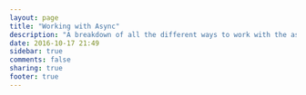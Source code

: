 ```yaml
---
layout: page
title: "Working with Async"
description: "A breakdown of all the different ways to work with the asynchronous core of Home Assistant."
date: 2016-10-17 21:49
sidebar: true
comments: false
sharing: true
footer: true
---
```


<script>
window.location = 'http://developers.home-assistant.io/docs/en/asyncio_working_with_async.html';
</script>